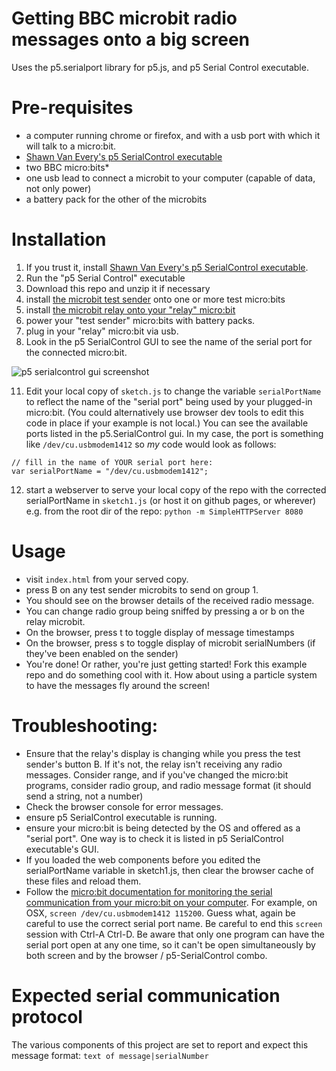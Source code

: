 # Getting BBC microbit radio messages onto a big screen

Uses the p5.serialport library for p5.js, and p5 Serial Control executable.

# Pre-requisites

* a computer running chrome or firefox, and with a usb port with which it will  talk to a micro:bit.
* [Shawn Van Every's p5 SerialControl executable][p5 serialcontrol link]
* two BBC micro:bits*
* one usb lead to connect a microbit to your computer (capable of data, not only power)
* a battery pack for the other of the microbits

# Installation

1) If you trust it, install [Shawn Van Every's p5 SerialControl executable][p5 serialcontrol link].
2) Run the "p5 Serial Control" executable
3) Download this repo and unzip it if necessary
4) install [the microbit test sender][microbit-test-sender hex link] onto one or more test micro:bits
5) install [the microbit relay onto your "relay" micro:bit][microbit-relay hex link]
7) power your "test sender" micro:bits with battery packs.
8) plug in your "relay" micro:bit via usb.
10) Look in the p5 SerialControl GUI to see the name of the serial port for the connected micro:bit.

![p5 serialcontrol gui screenshot](docs/screenshots/p5_SerialControl_gui.png)

11) Edit your local copy of `sketch.js` to change the variable `serialPortName` to reflect the name of the "serial port" being used by your plugged-in micro:bit.  (You could alternatively use browser dev tools to edit this code in place if your example is not local.)
You can see the available ports listed in the p5.SerialControl gui.  In my case, the port is something like `/dev/cu.usbmodem1412` so *my* code would look as follows:
```
// fill in the name of YOUR serial port here:
var serialPortName = "/dev/cu.usbmodem1412";
```
12) start a webserver to serve your local copy of the repo with the corrected serialPortName in `sketch1.js` (or host it on github pages, or wherever) e.g. from the root dir of the repo: `python -m SimpleHTTPServer 8080`

# Usage

* visit `index.html` from your served copy.
* press B on any test sender microbits to send on group 1.
* You should see on the browser details of the received radio message.
* You can change radio group being sniffed by pressing a or b on the relay microbit.
* On the browser, press t to toggle display of message timestamps
* On the browser, press s to toggle display of microbit serialNumbers (if they've been enabled on the sender)
* You're done!  Or rather, you're just getting started!  Fork this example repo and do something cool with it.  How about using a particle system to have the messages fly around the screen!

# Troubleshooting: 

* Ensure that the relay's display is changing while you press the test sender's button B.  If it's not, the relay isn't receiving any radio messages.  Consider range, and if you've changed the micro:bit programs, consider radio group, and radio message format (it should send a string, not a number)
* Check the browser console for error messages.
* ensure p5 SerialControl executable is running.
* ensure your micro:bit is being detected by the OS and offered as a "serial port".  One way is to check it is listed in p5 SerialControl executable's GUI.
* If you loaded the web components before you edited the serialPortName variable in sketch1.js, then clear the browser cache of these files and reload them.
* Follow the [micro:bit documentation for monitoring the serial communication from your micro:bit on your computer][microbit serial comms link].  For example, on OSX, `screen /dev/cu.usbmodem1412 115200`.  Guess what, again be careful to use the correct serial port name.  Be careful to end this `screen` session with Ctrl-A Ctrl-D.  Be aware that only one program can have the serial port open at any one time, so it can't be open simultaneously by both screen and  by the browser / p5-SerialControl combo.

# Expected serial communication protocol

The various components of this project are set to report and expect this message format:
```text of message|serialNumber```

[makecode-test-sender link]: https://makecode.microbit.org/_bPDfdWX0y2Hv

[makecode-relay link]: https://makecode.microbit.org/_fjt6gWUH75Ub

[microbit-test-sender hex link]: microbit_components/hexes/microbit-test-sender.hex

[microbit-relay hex link]: microbit_components/hexes/radio-sniffer-serial-bridge.hex

[p5 serialcontrol link]: https://github.com/vanevery/p5.serialcontrol/releases

[microbit serial comms link]: https://www.microbit.co.uk/td/serial-library
